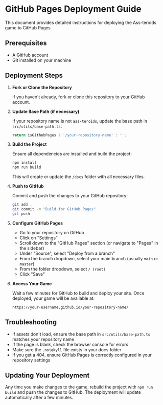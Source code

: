 # GitHub Pages Deployment Guide

This document provides detailed instructions for deploying the Ass-teroids game to GitHub Pages.

## Prerequisites

- A GitHub account
- Git installed on your machine

## Deployment Steps

1. **Fork or Clone the Repository**
   
   If you haven't already, fork or clone this repository to your GitHub account.

2. **Update Base Path (if necessary)**
   
   If your repository name is not `ass-teroids`, update the base path in `src/utils/base-path.ts`:
   
   ```typescript
   return isGithubPages ? '/your-repository-name' : '';
   ```

3. **Build the Project**
   
   Ensure all dependencies are installed and build the project:
   
   ```bash
   npm install
   npm run build
   ```
   
   This will create or update the `/docs` folder with all necessary files.

4. **Push to GitHub**
   
   Commit and push the changes to your GitHub repository:
   
   ```bash
   git add .
   git commit -m "Build for GitHub Pages"
   git push
   ```

5. **Configure GitHub Pages**
   
   - Go to your repository on GitHub
   - Click on "Settings"
   - Scroll down to the "GitHub Pages" section (or navigate to "Pages" in the sidebar)
   - Under "Source", select "Deploy from a branch"
   - From the branch dropdown, select your main branch (usually `main` or `master`)
   - From the folder dropdown, select `/ (root)`
   - Click "Save"

6. **Access Your Game**
   
   Wait a few minutes for GitHub to build and deploy your site. Once deployed, your game will be available at:
   
   ```
   https://your-username.github.io/your-repository-name/
   ```

## Troubleshooting

- If assets don't load, ensure the base path in `src/utils/base-path.ts` matches your repository name
- If the page is blank, check the browser console for errors
- Make sure the `.nojekyll` file exists in your docs folder
- If you get a 404, ensure GitHub Pages is correctly configured in your repository settings

## Updating Your Deployment

Any time you make changes to the game, rebuild the project with `npm run build` and push the changes to GitHub. The deployment will update automatically after a few minutes.
